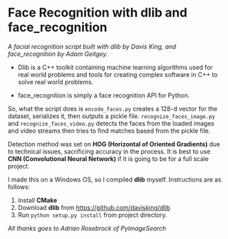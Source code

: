 # Face Recognition with dlib and face_recognition
*A facial recognition script built with dlib by Davis King, and face_recognition by Adam Geitgey.*

* Dlib is a C++ toolkit containing machine learning algorithms used for real world problems and tools for creating complex software in C++ to solve real world problems.

* face_recognition is simply a face recognition API for Python.

So, what the script does is ```encode_faces.py``` creates a 128-d vector for the dataset, serializes it, then outputs a pickle file. ```recognize_faces_image.py``` and ```recognize_faces_video.py``` detects the faces from the loaded images and video streams then tries to find matches based from the pickle file.

Detection method was set on **HOG (Horizontal of Oriented Gradients)** due to technical issues, sacrificing accuracy in the process. It is best to use **CNN (Convolutional Neural Network)** if it is going to be for a full scale project.

I made this on a Windows OS, so I compiled **dlib** myself. Instructions are as follows:
1. Install **CMake**
2. Download **dlib** from https://github.com/davisking/dlib
3. Run ```python setup.py install``` from project directory.

*All thanks goes to Adrian Rosebrock of PyImageSearch*

